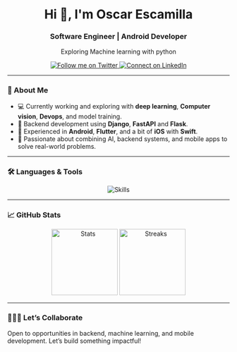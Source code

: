 <h1 align="center">Hi 👋, I'm Oscar Escamilla</h1>  
<h3 align="center">Software Engineer | Android Developer</h3>  

<p align="center">Exploring Machine learning with python </p>



<p align="center">  
  <a href="https://twitter.com/oscarscami" target="_blank">
    <img src="https://img.shields.io/twitter/follow/oscarscami?logo=twitter&style=for-the-badge" alt="Follow me on Twitter">
  </a>  

 
  <a href="https://linkedin.com/in/oscar-escamilla" target="_blank">
    <img src="https://img.shields.io/badge/LinkedIn-Connect-blue?style=for-the-badge&logo=linkedin" alt="Connect on LinkedIn">
  </a>
   
</p>  

---

### 🌟 About Me  

- 💻 Currently working and exploring with **deep learning**, **Computer vision**, **Devops**, and model training.  
- 🔧 Backend development using **Django**, **FastAPI** and **Flask**.  
- 📱 Experienced in **Android**, **Flutter**, and a bit of **iOS** with **Swift**.  
- 🚀 Passionate about combining AI, backend systems, and mobile apps to solve real-world problems.  

---

### 🛠️ Languages & Tools  

<p align="center">  
  <img src="https://skillicons.dev/icons?i=kotlin,java,swift,python,fastapi,django,flask,aws,docker,kubernetes,linux,githubactions,vscode,androidstudio,firebase" alt="Skills">  
</p>  

---

### 📈 GitHub Stats  

<p align="center">  
  <img src="https://github-readme-stats.vercel.app/api?username=oscarescamilla&show_icons=true&theme=tokyonight" alt="Stats" height="150">  
  <img src="https://github-readme-streak-stats.herokuapp.com/?user=oscarescamilla&theme=tokyonight" alt="Streaks" height="150">  
</p>  

---

### 👨🏻‍💻 Let’s Collaborate  

Open to opportunities in backend, machine learning, and mobile development. Let’s build something impactful!  
